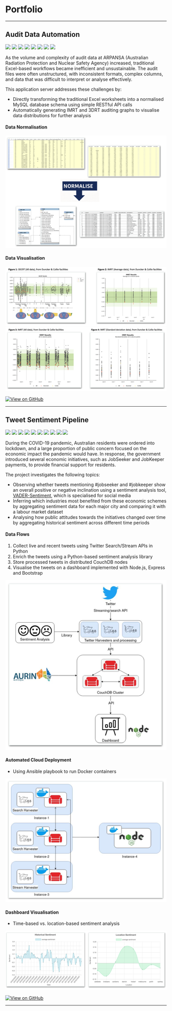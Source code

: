 # Portfolio 

---

## Audit Data Automation

[![](https://img.shields.io/badge/Python-white?logo=Python)](#) [![](https://img.shields.io/badge/Django-white?logo=django)](#) [![](https://img.shields.io/badge/MySQL-white?logo=mysql)](#) [![](https://img.shields.io/badge/Docker-white?logo=docker)](#) [![](https://img.shields.io/badge/Bash-white?logo=gnubash)](#) [![](https://img.shields.io/badge/Matplotlib-white?logo=matplotlib)](#)
[![](https://img.shields.io/badge/NumPy-white?logo=numpy)](#) [![](https://img.shields.io/badge/pandas-white?logo=pandas)](#)

As the volume and complexity of audit data at ARPANSA (Australian Radiation Protection and Nuclear Safety Agency) increased, traditional Excel-based workflows became inefficient and unsustainable. The audit files were often unstructured, with inconsistent formats, complex columns, and data that was difficult to interpret or analyse effectively.

This application server addresses these challenges by:
* Directly transforming the traditional Excel worksheets into a normalised MySQL database schema using simple RESTful API calls
* Automatically generating IMRT and 3DRT auditing graphs to visualise data distributions for further analysis

#### Data Normalisation
<img src="images/full.png?raw=true"/>

#### Data Visualisation
<img src="images/fig-12.png?raw=true"/>
<!-- <div style="height: 30px;"></div> -->
<img src="images/fig-34.png?raw=true"/>

[![View on GitHub](https://img.shields.io/badge/GitHub-View_on_GitHub-blue?logo=GitHub)](https://github.com/MEICHENLIN/arpansa-audit-automation)
<!-- [View code on GitHub](https://github.com/MEICHENLIN/arpansa-audit-automation) -->

---

## Tweet Sentiment Pipeline

[![](https://img.shields.io/badge/Python-white?logo=Python)](#) [![](https://img.shields.io/badge/Node.js-white?logo=nodedotjs)](#) [![](https://img.shields.io/badge/Express-white?logo=express)](#
) [![](https://img.shields.io/badge/Bootstrap-white?logo=bootstrap)](#) [![](https://img.shields.io/badge/CouchDB-white?logo=apachecouchdb)](#) [![](https://img.shields.io/badge/Ansible-white?logo=ansible)](#) [![](https://img.shields.io/badge/Docker-white?logo=docker)](#) [![](https://img.shields.io/badge/Bash-white?logo=gnubash)](#) [![](https://img.shields.io/badge/NumPy-white?logo=numpy)](#) [![](https://img.shields.io/badge/pandas-white?logo=pandas)](#)

During the COVID-19 pandemic, Australian residents were ordered into lockdown, and a large proportion of public concern focused on the economic impact the pandemic would have. In response, the government introduced several economic initiatives, such as JobSeeker and JobKeeper payments, to provide financial support for residents.

The project investigates the following topics:
* Observing whether tweets mentioning #jobseeker and #jobkeeper show an overall positive or negative inclination using a sentiment analysis tool, [VADER-Sentiment](https://github.com/cjhutto/vaderSentiment), which is specialised for social media
* Inferring which industries most benefited from these economic schemes by aggregating sentiment data for each major city and comparing it with a labour market dataset
* Analysing how public attitudes towards the initiatives changed over time by aggregating historical sentiment across different time periods


#### Data Flows
1. Collect live and recent tweets using Twitter Search/Stream APIs in Python
2. Enrich the tweets using a Python-based sentiment analysis library
3. Store processed tweets in distributed CouchDB nodes
4. Visualise the tweets on a dashboard implemented with Node.js, Express and Bootstrap


<img src="images/data-flow.png?raw=true"/>

#### Automated Cloud Deployment
* Using Ansible playbook to run Docker containers

<img src="images/deployment.png?raw=true"/>

#### Dashboard Visualisation
* Time-based vs. location-based sentiment analysis

<img src="images/sentiment.png?raw=true"/>

[![View on GitHub](https://img.shields.io/badge/GitHub-View_on_GitHub-blue?logo=GitHub)](https://github.com/MEICHENLIN/tweet-sentiment-pipeline)
<!-- [View code on GitHub](https://github.com/MEICHENLIN/tweet-sentiment-pipeline) -->

---
